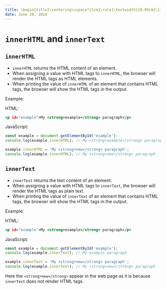 ```yaml
---
title: \begin{title}\centering\vspace*{1cm}\rule{\textwidth}{0.05cm}\linebreak\vspace{0.5cm}{\Huge\bfseries Session 22 \par}\vspace{0.1cm}\hrule\end{title}
date: June 10, 2024
---
```


# `innerHTML` and `innerText`

## `innerHTML`

- `innerHTML` returns the HTML content of an element.
- When assigning a value with HTML tags to `innerHTML`, the browser will render the HTML tags as HTML elements.
- When printing the value of `innerHTML` of an element that contains HTML tags, the browser will show the HTML tags in the output.

Example:

HTML:

```{.html .numberLines}
<p id="example">My <strong>example</strong> paragraph</p>
```

JavaScript:

```{.js .numberLines}
const example = document.getElementById('example');
console.log(example.innerHTML); // My <strong>example</strong> paragraph

example.innerHTML = 'My <strong>new</strong> paragraph';
console.log(example.innerHTML); // My <strong>new</strong> paragraph
```

## `innerText`

- `innerText` returns the text content of an element.
- When assigning a value with HTML tags to `innerText`, the browser will render the HTML tags as plain text.
- When printing the value of `innerText` of an element that contains HTML tags, the browser will show the HTML tags in the output.

Example:

HTML:

```{.html .numberLines}
<p id="example">My <strong>example</strong> paragraph</p>
```

JavaScript:

```{.js .numberLines}
const example = document.getElementById('example');
console.log(example.innerText); // My example paragraph

example.innerText = 'My <strong>new</strong> paragraph';
console.log(example.innerText); // My <strong>new</strong> paragraph
```

Here the `<strong>new</strong>` appear in the web page as it is because `innerText` does not render HTML tags.

<!-- 

Create element
set its attributes
append or prepend it inside another element in the DOM (child)
add element before or after another element in the DOM (sibling)
Those functions take elements as arguments, not html tags

Traversing the DOM which is a way to move around the DOM tree and select elements based on their relationship to other elements.
element.children ==> returns an "HTML collection" of an element's child elements
element.childNodes ==> returns a "NodeList" of an element's child nodes (including text nodes and HTML tags and even spaces and linebreaks between tags and comments)
element.nextElementSibling ==> returns the next sibling element of an element (returns the next element node)
element.previousElementSibling ==> returns the previous sibling element of an element (returns the previous element node)
element.previousSibling ==> returns the previous sibling node of an element (returns the previous node)
element.nextSibling ==> returns the next sibling node of an element (returns the next node)
***What is the difference between previousSibling, nextSibling, previousElementSibling, and nextElementSibling?***
element.parentElement ==> returns the parent element of an element
element.parentNode ==> returns the parent node of an element
You can add elements to the HTML collection and when printing the HTML collection, the output will have the new element while in the NodeList, the output will not have the new element. Try it with `getElementsByTagName` and `querySelectorAll`. 
--- --- --- --- -- This is because the HTML collection is live while the NodeList is static. 

## DOM vs BOM

BOM is the Browser Object Model

-->
